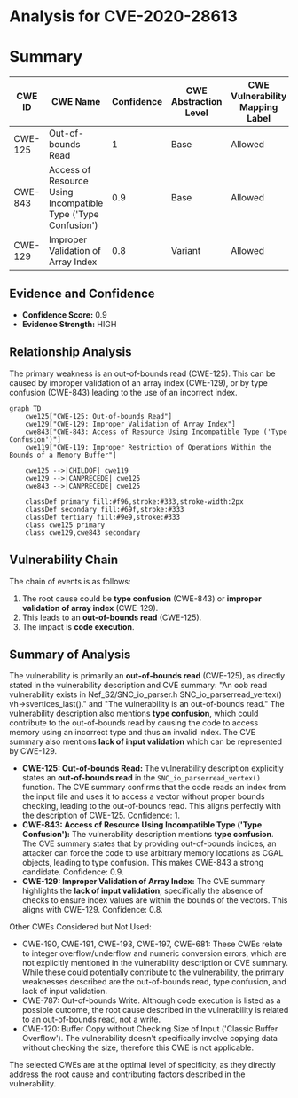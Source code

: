 # Analysis for CVE-2020-28613

# Summary
| CWE ID | CWE Name | Confidence | CWE Abstraction Level | CWE Vulnerability Mapping Label | CWE-Vulnerability Mapping Notes |
|---|---|---|---|---|---|
| CWE-125 | Out-of-bounds Read | 1 | Base | Allowed | Primary CWE |
| CWE-843 | Access of Resource Using Incompatible Type ('Type Confusion') | 0.9 | Base | Allowed | Secondary Candidate |
| CWE-129 | Improper Validation of Array Index | 0.8 | Variant | Allowed | Secondary Candidate |

## Evidence and Confidence

*   **Confidence Score:** 0.9
*   **Evidence Strength:** HIGH

## Relationship Analysis
The primary weakness is an out-of-bounds read (CWE-125). This can be caused by improper validation of an array index (CWE-129), or by type confusion (CWE-843) leading to the use of an incorrect index.

```mermaid
graph TD
    cwe125["CWE-125: Out-of-bounds Read"]
    cwe129["CWE-129: Improper Validation of Array Index"]
    cwe843["CWE-843: Access of Resource Using Incompatible Type ('Type Confusion')"]
    cwe119["CWE-119: Improper Restriction of Operations Within the Bounds of a Memory Buffer"]

    cwe125 -->|CHILDOF| cwe119
    cwe129 -->|CANPRECEDE| cwe125
    cwe843 -->|CANPRECEDE| cwe125

    classDef primary fill:#f96,stroke:#333,stroke-width:2px
    classDef secondary fill:#69f,stroke:#333
    classDef tertiary fill:#9e9,stroke:#333
    class cwe125 primary
    class cwe129,cwe843 secondary
```

## Vulnerability Chain
The chain of events is as follows:
1.  The root cause could be **type confusion** (CWE-843) or **improper validation of array index** (CWE-129).
2.  This leads to an **out-of-bounds read** (CWE-125).
3.  The impact is **code execution**.

## Summary of Analysis
The vulnerability is primarily an **out-of-bounds read** (CWE-125), as directly stated in the vulnerability description and CVE summary: "An oob read vulnerability exists in Nef_S2/SNC_io_parser.h SNC_io_parserread_vertex() vh->svertices_last()." and "The vulnerability is an out-of-bounds read."
The vulnerability description also mentions **type confusion**, which could contribute to the out-of-bounds read by causing the code to access memory using an incorrect type and thus an invalid index. The CVE summary also mentions **lack of input validation** which can be represented by CWE-129.

*   **CWE-125: Out-of-bounds Read:** The vulnerability description explicitly states an **out-of-bounds read** in the `SNC_io_parserread_vertex()` function. The CVE summary confirms that the code reads an index from the input file and uses it to access a vector without proper bounds checking, leading to the out-of-bounds read. This aligns perfectly with the description of CWE-125. Confidence: 1.
*   **CWE-843: Access of Resource Using Incompatible Type ('Type Confusion'):** The vulnerability description mentions **type confusion**. The CVE summary states that by providing out-of-bounds indices, an attacker can force the code to use arbitrary memory locations as CGAL objects, leading to type confusion. This makes CWE-843 a strong candidate. Confidence: 0.9.
*   **CWE-129: Improper Validation of Array Index:** The CVE summary highlights the **lack of input validation**, specifically the absence of checks to ensure index values are within the bounds of the vectors. This aligns with CWE-129. Confidence: 0.8.

Other CWEs Considered but Not Used:

*   CWE-190, CWE-191, CWE-193, CWE-197, CWE-681: These CWEs relate to integer overflow/underflow and numeric conversion errors, which are not explicitly mentioned in the vulnerability description or CVE summary. While these could potentially contribute to the vulnerability, the primary weaknesses described are the out-of-bounds read, type confusion, and lack of input validation.
*   CWE-787: Out-of-bounds Write. Although code execution is listed as a possible outcome, the root cause described in the vulnerability is related to an out-of-bounds read, not a write.
*   CWE-120: Buffer Copy without Checking Size of Input ('Classic Buffer Overflow'). The vulnerability doesn't specifically involve copying data without checking the size, therefore this CWE is not applicable.

The selected CWEs are at the optimal level of specificity, as they directly address the root cause and contributing factors described in the vulnerability.